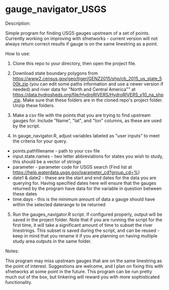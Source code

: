# gauge_navigator_USGS

Description:

Simple program for finding USGS gauges upstream of a set of points. Currently working on improving with sfnetworks - current version will not always return correct results if gauge is on the same linestring as a point.


How to use:

1. Clone this repo to your directory, then open the project file.

2. Download state boundary polygons from https://www2.census.gov/geo/tiger/GENZ2015/shp/cb_2015_us_state_500k.zip (you can edit some paths information and use a newer version if needed) and river data for "North and Central America"" at https://data.hydrosheds.org/file/HydroRIVERS/HydroRIVERS_v10_na_shp.zip. Make sure that these folders are in the cloned repo's project folder. Unzip these folders.

3. Make a csv file with the points that you are trying to find upstream gauges for. Include "Name", "lat", and "lon" columns, as these are used by the script.

4. In gauge_navigator.R, adjust variables labeled as "user inputs" to meet the criteria for your query.
  + points.pathfilename - path to your csv file
  + input.state.names - two letter abbreviations for states you wish to study, this should be a vector of strings
  + parameter - parameter code for USGS search (Find list at https://help.waterdata.usgs.gov/parameter_cd?group_cd=%)
  + date1 & date2 - these are the start and end dates for the data you are querying for. Having specified dates here will ensure that the gauges returned by the program have data for the variable in question between these dates
  + time.days - this is the minimum amount of data a gauge should have within the selected daterange to be returned
  
5. Run the gauges_navigator.R script. If configured properly, output will be saved in the project folder. Note that if you are running the script for the first time, it will take a significant amount of time to subset the river linestrings. This subset is saved during the script, and can be reused - keep in mind that you rename it if you are planning on having multiple study area outputs in the same folder.

Notes:

This program may miss upstream gauges that are on the same linestring as the point of interest. Suggestions are welcome, and I plan on fixing this with sfnetworks at some point in the future. This program can be run pretty much out of the box, but tinkering will reward you with more sophisticated functionality.
